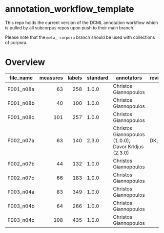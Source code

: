 # annotation_workflow_template

This repo holds the current version of the DCML annotation workflow which is pulled by all subcorpus repos upon push to their main branch. 

Please note that the `meta_ corpora` branch should be used with collections of corpora.


# Overview
|file_name|measures|labels|standard|                     annotators                     |reviewers|
|---------|-------:|-----:|--------|----------------------------------------------------|---------|
|F001_n08a|      63|   258|1.0.0   |Christos Giannopoulos                               |         |
|F001_n08b|      40|   100|1.0.0   |Christos Giannopoulos                               |         |
|F001_n08c|     101|   257|1.0.0   |Christos Giannopoulos                               |         |
|F002_n07a|      63|   140|2.3.0   |Christos Giannopoulos (1.0.0), Davor Krkljus (2.3.0)|DK, AN   |
|F002_n07b|      44|   132|1.0.0   |Christos Giannopoulos                               |         |
|F002_n07c|      66|   183|1.0.0   |Christos Giannopoulos                               |         |
|F003_n04a|      83|   349|1.0.0   |Christos Giannopoulos                               |         |
|F003_n04b|      64|   266|1.0.0   |Christos Giannopoulos                               |         |
|F003_n04c|     108|   435|1.0.0   |Christos Giannopoulos                               |         |
